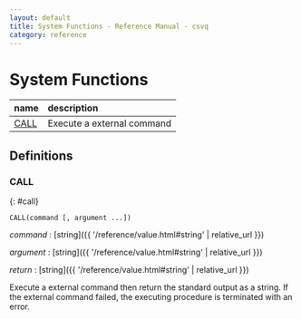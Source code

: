 ```yaml
---
layout: default
title: System Functions - Reference Manual - csvq
category: reference
---
```


# System Functions

| name | description |
| :- | :- |
| [CALL](#call) | Execute a external command |

## Definitions

### CALL
{: #call}

```
CALL(command [, argument ...])
```

_command_
: [string]({{ '/reference/value.html#string' | relative_url }})

_argument_
: [string]({{ '/reference/value.html#string' | relative_url }})

_return_
: [string]({{ '/reference/value.html#string' | relative_url }})

Execute a external command then return the standard output as a string.
If the external command failed, the executing procedure is terminated with an error.